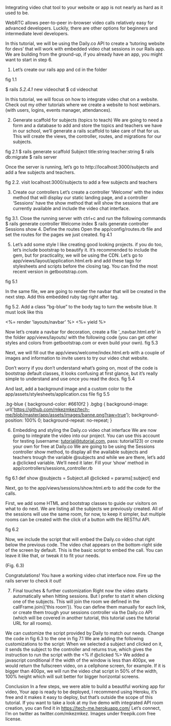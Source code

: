 Integrating video chat tool to your website or app is not nearly as hard as it used to be. 

WebRTC allows peer-to-peer in-browser video calls relatively easy for advanced developers. Luckily, there are other options for beginners and intermediate level developers.

In this tutorial, we will be using the Daily.co API to create a ‘tutoring website for devs’ that will work with embedded video chat sessions in our Rails app. We are building from the ground-up, if you already have an app, you might want to start in step 6.

1. Let’s create our rails app and cd in the folder

fig 1.1

$ rails _5.2.4.1_ new videochat
$ cd videochat

In this tutorial, we will focus on how to integrate video chat on a website. Check out my other tutorials where we create a website to host webinars. (with users, logins, events manager, attendances).

2. Generate scaffold for subjects (topics to teach)
We are going to need a form and a database to add and store the topics and teachers we have in our school, we’ll generate a rails scaffold to take care of that for us. This will create the views, the controller, routes, and migrations for our subjects.

fig 2.1
$ rails generate scaffold Subject title:string teacher:string
$ rails db:migrate
$ rails server

Once the server is running, let’s go to http://localhost:3000/subjects and add a few subjects and teachers.

fig 2.2. visit localhost:3000/subjects to add a few subjects and teachers

3. Create our controllers
Let’s create a controller ‘Welcome’ with the index method that will display our static landing page, and a controller ‘Sessions’ have the show method that will show the sessions that are currently available and include the video chat interface.

fig 3.1. Close the running server with ctrl+c and run the following commands
$ rails generate controller Welcome index
$ rails generate controller Sessions show
4. Define the routes
Open the app/config/routes.rb file and set the routes for the pages we just created.
fig 4.1

5. Let’s add some style
I like creating good looking projects. if you do too, let’s include bootstrap to beautify it. It’s recommended to include the gem, but for practicality, we will be using the CDN.
Let’s go to app/views/layout/application.html.erb and add these tags for stylesheets and scripts before the </head> closing tag. You can find the most recent version in getbootstrap.com.

fig 5.1


In the same file, we are going to render the navbar that will be created in the next step. Add this embedded ruby tag right after <body> tag.


fig 5.2. Add a class “bg-blue” to the body tag to turn the website blue. It must look like this
<body class="bg-blue">
<%= render 'layouts/navbar' %>
<%= yield %>
</body>


Now let’s create a navbar for decoration, create a file ‘_navbar.html.erb’ in the folder app/views/layouts/ with the following code (you can get other styles and colors from getbootstrap.com or even build your own).
fig 5.3

Next, we will fill out the app/views/welcome/index.html.erb with a couple of images and information to invite users to try our video chat website.

Don’t worry if you don’t understand what’s going on, most of the code is bootstrap default classes, it looks confusing at first glance, but it’s really simple to understand and use once you read the docs.
fig 5.4

And last, add a background image and a custom color to the app/assets/stylesheets/application.css file
fig 5.5

.bg-blue {
background-color: #6610f2
}
.bgbg {
background-image: url('https://github.com/mkezmkez/tech-me/blob/master/app/assets/images/banne.png?raw=true');
background-position: 100% 0;
background-repeat: no-repeat;
}


6. Embedding and styling the Daily.co video chat interface
We are now going to integrate the video into our project. You can use this account for testing (username: tutorial@tutorial.com, pass: tutorial123) or create your own for free at Daily.co
We are going to be using the Sessions controller show method, to display all the available subjects and teachers trough the variable @subjects and while we are there, let’s add a @clicked variable. We’ll need it later.
Fill your ‘show’ method in app/controllers/sessions_controller.rb


fig 6.1
def show
  @subjects = Subject.all
  @clicked = params[:subject]
end

Next, go to the app/views/sessions/show.html.erb to add the code for the calls.

First, we add some HTML and bootstrap classes to guide our visitors on what to do next. We are listing all the subjects we previously created. All of the sessions will use the same room, for now, to keep it simpler, but multiple rooms can be created with the click of a button with the RESTful API.

fig 6.2

Now, we include the script that will embed the Daily.co video chat right below the previous code. The video chat appears on the bottom-right side of the screen by default. This is the basic script to embed the call. You can leave it like that, or tweak it to fit your needs.

(Fig. 6.3)

<script crossorigin src="https://unpkg.com/@daily-co/daily-js"></script>
<script>
callFrame = window.DailyIframe.createFrame();
callFrame.join({ url: 'https://tutorial.daily.co/hello' })
</script>

Congratulations! You have a working video chat interface now.
Fire up the rails server to check it out!

7. Final touches & further customization
Right now the video starts automatically when hitting sessions. But I prefer to start it when clicking one of the subjects. This will join the room we defined in the callFrame.join({‘this room’}). You can define them manually for each link, or create them trough your sessions controller via the Daily.co API (which will be covered in another tutorial, this tutorial uses the tutorial URL for all rooms).

We can customize the script provided by Daily to match our needs. Change the code in fig 6.3 to the one in fig 7.1
We are adding the following customizations to the script:
When we selected a subject and clicked on it, it sends the subject to the controller and returns true, which gives the instruction to run the script with the <% if @clicked %>
We added a javascript conditional if the width of the window is less than 400px, we would return the fullscreen video, on a cellphone screen, for example.
If it is bigger than 400px, we will run the video chat script in 50% of the width, 100% height which will suit better for bigger horizontal screens.

Conclusion
In a few steps, we were able to build a beautiful working app for video, Your app is ready to be deployed, I recommend using Heroku, it’s free and it makes it easy to deploy, but that’s outside the scope of this tutorial.
If you want to take a look at my live demo with integrated API room creation, you can find it in https://tech-me.herokuapp.com/
Let’s connect, I’m on twitter as twitter.com/mkezmkez.
Images under freepik.com free license.
